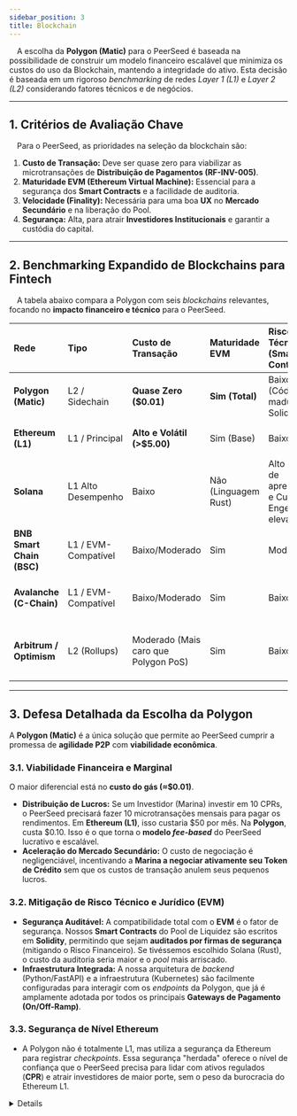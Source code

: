 ```yaml
---
sidebar_position: 3
title: Blockchain
---
```


&emsp;A escolha da **Polygon (Matic)** para o PeerSeed é baseada na possibilidade de construir um modelo financeiro escalável que minimiza os custos do uso da Blockchain, mantendo a integridade do ativo. Esta decisão é baseada em um rigoroso *benchmarking* de redes *Layer 1 (L1)* e *Layer 2 (L2)* considerando fatores técnicos e de negócios.

---
## 1. Critérios de Avaliação Chave

&emsp;Para o PeerSeed, as prioridades na seleção da blockchain são:
1.  **Custo de Transação:** Deve ser quase zero para viabilizar as microtransações de **Distribuição de Pagamentos (RF-INV-005)**.
2.  **Maturidade EVM (Ethereum Virtual Machine):** Essencial para a segurança dos **Smart Contracts** e a facilidade de auditoria.
3.  **Velocidade (Finality):** Necessária para uma boa **UX** no **Mercado Secundário** e na liberação do Pool.
4.  **Segurança:** Alta, para atrair **Investidores Institucionais** e garantir a custódia do capital.

---
## 2. Benchmarking Expandido de Blockchains para Fintech

&emsp;A tabela abaixo compara a Polygon com seis *blockchains* relevantes, focando no **impacto financeiro e técnico** para o PeerSeed.

| Rede | Tipo | Custo de Transação | Maturidade EVM | Risco Técnico (Smart Contract) | Viabilidade para PeerSeed |
| :--- | :--- | :--- | :--- | :--- | :--- |
| **Polygon (Matic)** | L2 / Sidechain | **Quase Zero ($0.01)** | **Sim (Total)** | Baixo (Código maduro em Solidity) | **Ideal.** Melhor balanço Custo/Segurança/Velocidade. |
| **Ethereum (L1)** | L1 / Principal | **Alto e Volátil (>$5.00)** | Sim (Base) | Baixo | **Inviável para Operação.** Custo destrói a margem de Performance. |
| **Solana** | L1 Alto Desempenho | Baixo | Não (Linguagem Rust) | Alto (Curva de aprendizado e Custo de Engenharia elevado) | Viável, mas **custoso**. Aumenta o OPEX inicial drasticamente. |
| **BNB Smart Chain (BSC)** | L1 / EVM-Compatível | Baixo/Moderado | Sim | Moderado | **Razoável.** Risco de Centralização e menor confiança para o *compliance* de Fundos ESG. |
| **Avalanche (C-Chain)** | L1 / EVM-Compatível | Baixo/Moderado | Sim | Baixo | **Boa Alternativa.** Similar à Polygon, mas com ecossistema e liquidez em USDC ligeiramente menores. |
| **Arbitrum / Optimism** | L2 (Rollups) | Moderado (Mais caro que Polygon PoS) | Sim | Baixo | **Competitivo.** Excelente segurança, mas o *gas* (custo) ainda é maior, impactando a viabilidade das microtransações. |

---
## 3. Defesa Detalhada da Escolha da Polygon

A **Polygon (Matic)** é a única solução que permite ao PeerSeed cumprir a promessa de **agilidade P2P** com **viabilidade econômica**.

### 3.1. Viabilidade Financeira e Marginal

O maior diferencial está no **custo do gás (≈$0.01)**.
* **Distribuição de Lucros:** Se um Investidor (Marina) investir em 10 CPRs, o PeerSeed precisará fazer 10 microtransações mensais para pagar os rendimentos. Em **Ethereum (L1)**, isso custaria \$50 por mês. Na **Polygon**, custa $0.10. Isso é o que torna o **modelo *fee-based*** do PeerSeed lucrativo e escalável.
* **Aceleração do Mercado Secundário:** O custo de negociação é negligenciável, incentivando a **Marina a negociar ativamente seu Token de Crédito** sem que os custos de transação anulem seus pequenos lucros.

### 3.2. Mitigação de Risco Técnico e Jurídico (EVM)

* **Segurança Auditável:** A compatibilidade total com o **EVM** é o fator de segurança. Nossos **Smart Contracts** do Pool de Liquidez são escritos em **Solidity**, permitindo que sejam **auditados por firmas de segurança** (mitigando o Risco Financeiro). Se tivéssemos escolhido Solana (Rust), o custo da auditoria seria maior e o *pool* mais arriscado.
* **Infraestrutura Integrada:** A nossa arquitetura de *backend* (Python/FastAPI) e a infraestrutura (Kubernetes) são facilmente configuradas para interagir com os *endpoints* da Polygon, que já é amplamente adotada por todos os principais **Gateways de Pagamento (On/Off-Ramp)**.

### 3.3. Segurança de Nível Ethereum

* A Polygon não é totalmente L1, mas utiliza a segurança da Ethereum para registrar *checkpoints*. Essa segurança "herdada" oferece o nível de confiança que o PeerSeed precisa para lidar com ativos regulados (**CPR**) e atrair investidores de maior porte, sem o peso da burocracia do Ethereum L1.

<Details>
**Conclusão:** O PeerSeed exige eficiência. A Polygon oferece a **solução L2 mais madura e financeiramente coerente** para transformar o alto volume de transações em alta margem de lucro.
</Details>
